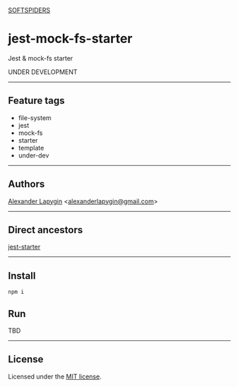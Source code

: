 [SOFTSPIDERS](https://github.com/softspiders/softspiders)

# jest-mock-fs-starter

Jest & mock-fs starter

UNDER DEVELOPMENT

---

## Feature tags

- file-system
- jest
- mock-fs
- starter
- template
- under-dev

---

## Authors

[Alexander Lapygin](https://github.com/AlexanderLapygin) <<alexanderlapygin@gmail.com>>

---

## Direct ancestors

[jest-starter](https://github.com/softspiders/jest-starter)

---

## Install
```
npm i
```

## Run

TBD

---

## License

Licensed under the [MIT license](./LICENSE).
